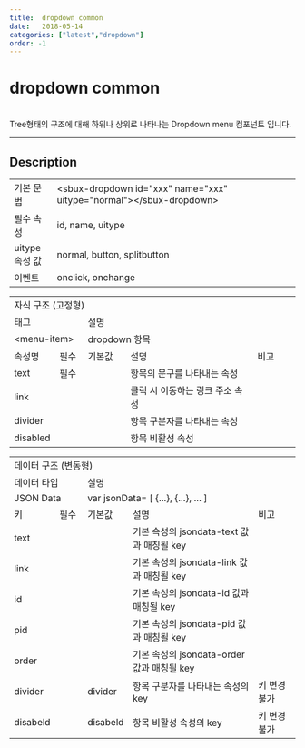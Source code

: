 ```yaml
---
title:  dropdown common
date:   2018-05-14
categories: ["latest","dropdown"]
order: -1
---
```


dropdown common
===

<br>
Tree형태의 구조에 대해 하위나 상위로 나타나는 Dropdown menu 컴포넌트 입니다.

---

## Description

<table style="width:100%">
    <colgroup>
        <col width="15%"/>
        <col width="35%"/>
        <col width="15%"/>
        <col width="35%"/>
    </colgroup>
    <tr>
        <td class="tdTitle tdBg">기본 문법</td>
        <td colspan="3">&lt;sbux-dropdown id="xxx" name="xxx" uitype="normal"&gt;&lt;/sbux-dropdown&gt;</td>
    </tr>
    <tr>
        <td class="tdTitle tdBg">필수 속성</td>
        <td colspan="3">id, name, uitype</td>
    </tr>
    <tr>
        <td class="tdTitle tdBg">uitype 속성 값</td>
        <td colspan="3">normal, button, splitbutton</td>
    </tr>
    <tr>
        <td class="tdTitle tdBg">이벤트</td>
        <td colspan="3">onclick, onchange</td>
    </tr>
</table>

<table style="width:100%">
    <colgroup>
        <col width="15%"/>
        <col width="10%"/>
        <col width="15%"/>
        <col width="45%"/>
        <col width="15%"/>
    </colgroup>
    <tr>
        <td class="tdTitle tdBg tdCenter" colspan="5">자식 구조 (고정형)</td>
    </tr>
    <tr>
        <td class="tdTitle tdBg tdCenter" colspan="2">태그</td>
        <td class="tdTitle tdBg tdCenter" colspan="3">설명</td>
    </tr>
    <tr>
        <td class="tdCenter" colspan="2">&lt;menu-item&gt;</td>
        <td class="tdCenter" colspan="3">dropdown 항목</td>
    </tr>
    <tr>
        <td class="tdTitle tdBg tdCenter">속성명</td>
        <td class="tdTitle tdBg tdCenter">필수</td>
        <td class="tdTitle tdBg tdCenter">기본값</td>
        <td class="tdTitle tdBg tdCenter">설명</td>
        <td class="tdTitle tdBg tdCenter">비고</td>
    </tr>
    <tr>
        <td>text</td>
        <td class="tdCenter">필수</td>
        <td></td>
        <td>항목의 문구를 나타내는 속성</td>
        <td class="tdCenter"></td>
    </tr>
    <tr>
        <td>link</td>
        <td class="tdCenter"></td>
        <td></td>
        <td>클릭 시 이동하는 링크 주소 속성</td>
        <td class="tdCenter"></td>
    </tr>
    <tr>
        <td>divider</td>
        <td class="tdCenter"></td>
        <td></td>
        <td>항목 구분자를 나타내는 속성</td>
        <td class="tdCenter"></td>
    </tr>
    <tr>
        <td>disabled</td>
        <td class="tdCenter"></td>
        <td></td>
        <td>항목 비활성 속성</td>
        <td class="tdCenter"></td>
    </tr>
</table>

<table style="width:100%">
    <colgroup>
        <col width="15%"/>
        <col width="10%"/>
        <col width="15%"/>
        <col width="45%"/>
        <col width="15%"/>
    </colgroup>
    <tr>
        <td class="tdTitle tdBg tdCenter" colspan="5">데이터 구조 (변동형)</td>
    </tr>
    <tr>
        <td class="tdTitle tdBg tdCenter" colspan="2">데이터 타입</td>
        <td class="tdTitle tdBg tdCenter" colspan="3">설명</td>
    </tr>
    <tr>
        <td class="tdCenter" colspan="2">JSON Data</td>
        <td class="tdCenter" colspan="3">var jsonData= [ {...}, {...}, ... ]</td>
    </tr>
    <tr>
        <td class="tdTitle tdBg tdCenter">키</td>
        <td class="tdTitle tdBg tdCenter">필수</td>
        <td class="tdTitle tdBg tdCenter">기본값</td>
        <td class="tdTitle tdBg tdCenter">설명</td>
        <td class="tdTitle tdBg tdCenter">비고</td>
    </tr>
    <tr>
        <td>text</td>
        <td class="tdCenter"></td>
        <td></td>
        <td>기본 속성의 jsondata-text 값과 매칭될 key</td>
        <td class="tdCenter"></td>
    </tr>
    <tr>
        <td>link</td>
        <td class="tdCenter"></td>
        <td></td>
        <td>기본 속성의 jsondata-link 값과 매칭될 key</td>
        <td class="tdCenter"></td>
    </tr>
    <tr>
        <td>id</td>
        <td class="tdCenter"></td>
        <td></td>
        <td>기본 속성의 jsondata-id 값과 매칭될 key</td>
        <td class="tdCenter"></td>
    </tr>
    <tr>
        <td>pid</td>
        <td class="tdCenter"></td>
        <td></td>
        <td>기본 속성의 jsondata-pid 값과 매칭될 key</td>
        <td class="tdCenter"></td>
    </tr>
    <tr>
        <td>order</td>
        <td class="tdCenter"></td>
        <td></td>
        <td>기본 속성의 jsondata-order 값과 매칭될 key</td>
        <td class="tdCenter"></td>
    </tr>
    <tr>
        <td>divider</td>
        <td class="tdCenter"></td>
        <td>divider</td>
        <td>항목 구분자를 나타내는 속성의 key</td>
        <td class="tdCenter">키 변경 불가</td>
    </tr>
    <tr>
        <td>disabeld</td>
        <td class="tdCenter"></td>
        <td>disabeld</td>
        <td>항목 비활성 속성의 key</td>
        <td class="tdCenter">키 변경 불가</td>
    </tr>
</table>